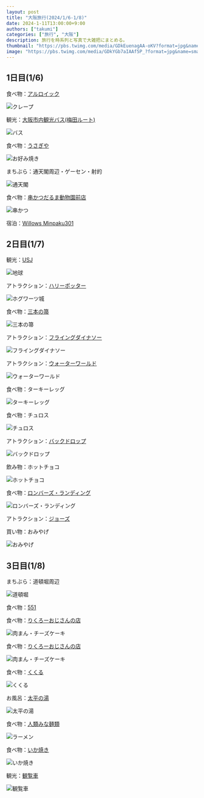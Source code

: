 ```yaml
---
layout: post
title: "大阪旅行(2024/1/6-1/8)"
date: 2024-1-11T13:00:00+9:00
authors: ["takumi"]
categories: ["旅行", "大阪"]
description: 旅行を時系列と写真で大雑把にまとめる。
thumbnail: "https://pbs.twimg.com/media/GDkEuenagAA-oKV?format=jpg&name=small"
image: "https://pbs.twimg.com/media/GDkYGb7aIAAf5P_?format=jpg&name=small"
---
```


## 1日目(1/6)

食べ物：[アルロイック](https://maps.app.goo.gl/eNitLJm1GA5cX5Qm9)

![クレープ](https://pbs.twimg.com/media/GDkSxOIagAAbEIL?format=jpg&name=small)


観光：[大阪市内観光バス(梅田ルート)](https://www.kintetsu-bus.co.jp/skyvista/)

![バス](https://pbs.twimg.com/media/GDkS1RubUAAvOVx?format=jpg&name=small)


食べ物：[うさぎや](https://maps.app.goo.gl/BbCwCQtCdmqKxNHm6)

![お好み焼き](https://pbs.twimg.com/media/GDkTsKGbYAAej32?format=jpg&name=small)


まちぶら：通天閣周辺・ゲーセン・射的

![通天閣](https://pbs.twimg.com/media/GDkUHOSboAAPlNw?format=jpg&name=small)


食べ物：[串かつだるま動物園前店](https://maps.app.goo.gl/AFiSfLieTZZHfXkJ7)

![串かつ](https://pbs.twimg.com/media/GDkVN7nbkAAdbl0?format=jpg&name=small)


宿泊：[Willows Minpaku301](https://www.airbnb.jp/rooms/1003868820596686817?check_out=2024-01-08&adults=4&check_in=2024-01-06&viralityEntryPoint=1&s=76&unique_share_id=057DDA70-A0DA-4940-9986-21B1ABF93B86&_branch_match_id=1247901808871991962&_branch_referrer=H4sIAAAAAAAAA8soKSkottLXT0zKS9LLTdV3rfTND6owtMxwTQIAWsANLRsAAAA%3D&source_impression_id=p3_1698761204_XeMZXiw9gaw9ybvT&guests=4)

## 2日目(1/7)

観光：[USJ](https://www.usj.co.jp/web/ja/jp)

![地球](https://pbs.twimg.com/media/GDkYGb7aIAAf5P_?format=jpg&name=small)

アトラクション：[ハリーポッター](https://www.usj.co.jp/web/ja/jp/attractions/harry-potter-and-the-forbidden-journey)

![ホグワーツ城](https://pbs.twimg.com/media/GDkEuenagAA-oKV?format=jpg&name=small)


食べ物：[三本の箒](https://www.usj.co.jp/web/ja/jp/restaurants/three-broomsticks)

![三本の箒](https://pbs.twimg.com/media/GDkZyLXacAAA7J5?format=jpg&name=small)


アトラクション：[フライングダイナソー](https://www.usj.co.jp/web/ja/jp/attractions/the-flying-dinosaur)

![フライングダイナソー](https://pbs.twimg.com/media/GDkbO75aQAAkyFt?format=jpg&name=small)


アトラクション：[ウォーターワールド](https://www.usj.co.jp/web/ja/jp/attractions/waterworld)

![ウォーターワールド](https://pbs.twimg.com/media/GDkcRDtawAAjbFC?format=jpg&name=small)


食べ物：ターキーレッグ

![ターキーレッグ](https://pbs.twimg.com/media/GDkcfFVawAABumP?format=jpg&name=small)

食べ物：チュロス

![チュロス](https://pbs.twimg.com/media/GDkhTjfbAAA998e?format=jpg&name=small)


アトラクション：[バックドロップ](https://www.usj.co.jp/web/ja/jp/attractions/hollywood-dream-the-ride-backdrop)

![バックドロップ](https://pbs.twimg.com/media/GDkeIhraYAAireV?format=jpg&name=small)

飲み物：ホットチョコ

![ホットチョコ](https://pbs.twimg.com/media/GDkeXl2aIAInzES?format=jpg&name=small)


食べ物：[ロンバーズ・ランディング](https://www.usj.co.jp/web/ja/jp/restaurants/lombards-landing)

![ロンバーズ・ランディング](https://pbs.twimg.com/media/GDkeKB4acAA6DCT?format=jpg&name=small)

アトラクション：[ジョーズ](https://www.usj.co.jp/web/ja/jp/attractions/jaws)


買い物：おみやげ

![おみやげ](https://pbs.twimg.com/media/GDkeOpabAAAvQ2h?format=jpg&name=small)

## 3日目(1/8)

まちぶら：道頓堀周辺

![道頓堀](https://pbs.twimg.com/media/GDklGUVaYAARQ6G?format=jpg&name=small)

食べ物：[551](https://maps.app.goo.gl/uNu4b638Q5gxHttx9)

食べ物：[りくろーおじさんの店](https://maps.app.goo.gl/bdhvYLwj4dBeuuCy6)

![肉まん・チーズケーキ](https://pbs.twimg.com/media/GDklHfkaUAA9Dh8?format=jpg&name=small)


食べ物：[りくろーおじさんの店](https://maps.app.goo.gl/bdhvYLwj4dBeuuCy6)

![肉まん・チーズケーキ](https://pbs.twimg.com/media/GDklHfkaUAA9Dh8?format=jpg&name=small)



食べ物：[くくる](https://maps.app.goo.gl/VWZNuGULxDre88qZ9)

![くくる](https://pbs.twimg.com/media/GDklIlzbEAAo_d9?format=jpg&name=small)


お風呂：[太平の湯](https://maps.app.goo.gl/WVuPWpAJLKY6zDPd9)

![太平の湯](https://pbs.twimg.com/media/GDklJt0aYAAM29U?format=jpg&name=small)


食べ物：[人類みな麺類](https://maps.app.goo.gl/ibWfirwiPGLXvYjm9)

![ラーメン](https://pbs.twimg.com/media/GDklKufagAAHQA_?format=jpg&name=small)


食べ物：[いか焼き](https://maps.app.goo.gl/X3JxCL7DSyiCfbeC7)

![いか焼き](https://pbs.twimg.com/media/GDklMJtbQAAZ62f?format=jpg&name=small)

観光：[観覧車](https://www.hepfive.jp/ferriswheel)

![観覧車](https://pbs.twimg.com/media/GDklMxrbwAA1_wd?format=jpg&name=small)